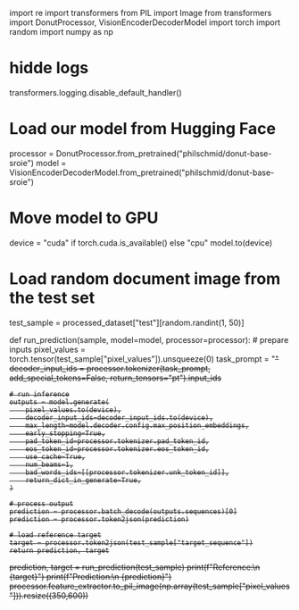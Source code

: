 import re
import transformers
from PIL import Image
from transformers import DonutProcessor, VisionEncoderDecoderModel
import torch
import random
import numpy as np
 
# hidde logs
transformers.logging.disable_default_handler()
 
 
# Load our model from Hugging Face
processor = DonutProcessor.from_pretrained("philschmid/donut-base-sroie")
model = VisionEncoderDecoderModel.from_pretrained("philschmid/donut-base-sroie")
 
# Move model to GPU
device = "cuda" if torch.cuda.is_available() else "cpu"
model.to(device)
 
# Load random document image from the test set
test_sample = processed_dataset["test"][random.randint(1, 50)]
 
def run_prediction(sample, model=model, processor=processor):
    # prepare inputs
    pixel_values = torch.tensor(test_sample["pixel_values"]).unsqueeze(0)
    task_prompt = "<s>"
    decoder_input_ids = processor.tokenizer(task_prompt, add_special_tokens=False, return_tensors="pt").input_ids
 
    # run inference
    outputs = model.generate(
        pixel_values.to(device),
        decoder_input_ids=decoder_input_ids.to(device),
        max_length=model.decoder.config.max_position_embeddings,
        early_stopping=True,
        pad_token_id=processor.tokenizer.pad_token_id,
        eos_token_id=processor.tokenizer.eos_token_id,
        use_cache=True,
        num_beams=1,
        bad_words_ids=[[processor.tokenizer.unk_token_id]],
        return_dict_in_generate=True,
    )
 
    # process output
    prediction = processor.batch_decode(outputs.sequences)[0]
    prediction = processor.token2json(prediction)
 
    # load reference target
    target = processor.token2json(test_sample["target_sequence"])
    return prediction, target
 
prediction, target = run_prediction(test_sample)
print(f"Reference:\n {target}")
print(f"Prediction:\n {prediction}")
processor.feature_extractor.to_pil_image(np.array(test_sample["pixel_values"])).resize((350,600))
